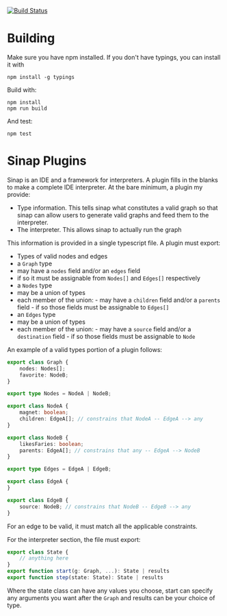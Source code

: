 [![Build Status](https://travis-ci.org/2graphic/sinap-core.svg?branch=master)](https://travis-ci.org/2graphic/sinap-core)

# Building

Make sure you have npm installed. If you don't have typings, you can install it with 

    npm install -g typings
    
Build with:

    npm install
    npm run build

And test:

    npm test


# Sinap Plugins

Sinap is an IDE and a framework for interpreters. A plugin fills in the blanks to make a complete IDE interpreter. At the bare minimum, a plugin my provide:

 - Type information. This tells sinap what constitutes a valid graph so that sinap can allow users to generate valid graphs and feed them to the interpreter. 
 - The interpreter. This allows sinap to actually run the graph

This information is provided in a single typescript file. A plugin must export:

 - Types of valid nodes and edges
  - a `Graph` type
   - may have a `nodes` field and/or an `edges` field
   - if so it must be assignable from `Nodes[]` and `Edges[]` respectively
  - a `Nodes` type
   - may be a union of types
   - each member of the union:
    - may have a `children` field and/or a `parents` field
    - if so those fields must be assignable to `Edges[]`
  - an `Edges` type
   - may be a union of types
   - each member of the union:
    - may have a `source` field and/or a `destination` field
    - if so those fields must be assignable to `Node`

An example of a valid types portion of a plugin follows:

```ts
export class Graph {
    nodes: Nodes[];
    favorite: NodeB;
}

export type Nodes = NodeA | NodeB;

export class NodeA {
    magnet: boolean;
    children: EdgeA[]; // constrains that NodeA -- EdgeA --> any
}

export class NodeB {
    likesFaries: boolean;
    parents: EdgeA[]; // constrains that any -- EdgeA --> NodeB
}

export type Edges = EdgeA | EdgeB;

export class EdgeA {
}

export class EdgeB {
    source: NodeB; // constrains that NodeB -- EdgeB --> any
}
```

For an edge to be valid, it must match all the applicable constraints. 

For the interpreter section, the file must export:

```ts
export class State {
    // anything here
}
export function start(g: Graph, ...): State | results
export function step(state: State): State | results
```

Where the state class can have any values you choose, start can specify any arguments you want after the `Graph` and results can be your choice of type. 
